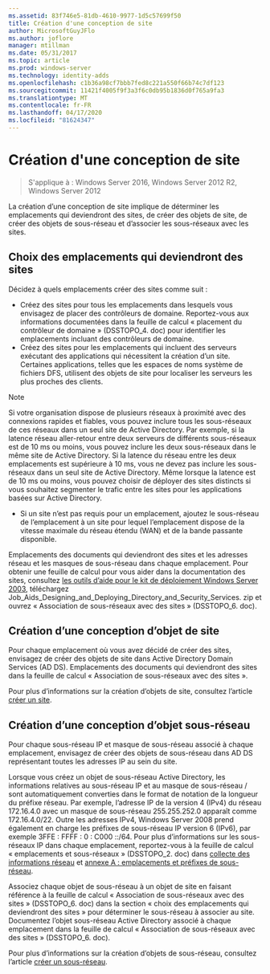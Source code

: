 ```yaml
---
ms.assetid: 83f746e5-81db-4610-9977-1d5c57699f50
title: Création d'une conception de site
author: MicrosoftGuyJFlo
ms.author: joflore
manager: mtillman
ms.date: 05/31/2017
ms.topic: article
ms.prod: windows-server
ms.technology: identity-adds
ms.openlocfilehash: c1b36a98cf7bbb7fed8c221a550f66b74c7df123
ms.sourcegitcommit: 11421f4005f9f3a3f6c0db95b1836d0f765a9fa3
ms.translationtype: MT
ms.contentlocale: fr-FR
ms.lasthandoff: 04/17/2020
ms.locfileid: "81624347"
---
```

# <a name="creating-a-site-design"></a>Création d'une conception de site

> S'applique à : Windows Server 2016, Windows Server 2012 R2, Windows Server 2012

La création d’une conception de site implique de déterminer les emplacements qui deviendront des sites, de créer des objets de site, de créer des objets de sous-réseau et d’associer les sous-réseaux avec les sites.

## <a name="deciding-which-locations-will-become-sites"></a>Choix des emplacements qui deviendront des sites

Décidez à quels emplacements créer des sites comme suit :

- Créez des sites pour tous les emplacements dans lesquels vous envisagez de placer des contrôleurs de domaine. Reportez-vous aux informations documentées dans la feuille de calcul « placement du contrôleur de domaine » (DSSTOPO_4. doc) pour identifier les emplacements incluant des contrôleurs de domaine.
- Créez des sites pour les emplacements qui incluent des serveurs exécutant des applications qui nécessitent la création d’un site. Certaines applications, telles que les espaces de noms système de fichiers DFS, utilisent des objets de site pour localiser les serveurs les plus proches des clients.

> [!NOTE]
> Si votre organisation dispose de plusieurs réseaux à proximité avec des connexions rapides et fiables, vous pouvez inclure tous les sous-réseaux de ces réseaux dans un seul site de Active Directory. Par exemple, si la latence réseau aller-retour entre deux serveurs de différents sous-réseaux est de 10 ms ou moins, vous pouvez inclure les deux sous-réseaux dans le même site de Active Directory. Si la latence du réseau entre les deux emplacements est supérieure à 10 ms, vous ne devez pas inclure les sous-réseaux dans un seul site de Active Directory. Même lorsque la latence est de 10 ms ou moins, vous pouvez choisir de déployer des sites distincts si vous souhaitez segmenter le trafic entre les sites pour les applications basées sur Active Directory.

- Si un site n’est pas requis pour un emplacement, ajoutez le sous-réseau de l’emplacement à un site pour lequel l’emplacement dispose de la vitesse maximale du réseau étendu (WAN) et de la bande passante disponible.

Emplacements des documents qui deviendront des sites et les adresses réseau et les masques de sous-réseau dans chaque emplacement. Pour obtenir une feuille de calcul pour vous aider dans la documentation des sites, consultez [les outils d’aide pour le kit de déploiement Windows Server 2003](https://microsoft.com/download/details.aspx?id=9608), téléchargez Job_Aids_Designing_and_Deploying_Directory_and_Security_Services. zip et ouvrez « Association de sous-réseaux avec des sites » (DSSTOPO_6. doc).

## <a name="creating-a-site-object-design"></a>Création d’une conception d’objet de site

Pour chaque emplacement où vous avez décidé de créer des sites, envisagez de créer des objets de site dans Active Directory Domain Services (AD DS). Emplacements des documents qui deviendront des sites dans la feuille de calcul « Association de sous-réseaux avec des sites ».

Pour plus d’informations sur la création d’objets de site, consultez l’article [créer un site](https://docs.microsoft.com/previous-versions/windows/it-pro/windows-server-2008-R2-and-2008/cc772304(v=ws.11)).

## <a name="creating-a-subnet-object-design"></a>Création d’une conception d’objet sous-réseau

Pour chaque sous-réseau IP et masque de sous-réseau associé à chaque emplacement, envisagez de créer des objets de sous-réseau dans AD DS représentant toutes les adresses IP au sein du site.

Lorsque vous créez un objet de sous-réseau Active Directory, les informations relatives au sous-réseau IP et au masque de sous-réseau <IP address> / <prefix length>sont automatiquement converties dans le format de notation de la longueur du préfixe réseau. Par exemple, l’adresse IP de la version 4 (IPv4) du réseau 172.16.4.0 avec un masque de sous-réseau 255.255.252.0 apparaît comme 172.16.4.0/22. Outre les adresses IPv4, Windows Server 2008 prend également en charge les préfixes de sous-réseau IP version 6 (IPv6), par exemple 3FFE : FFFF : 0 : C000 ::/64. Pour plus d’informations sur les sous-réseaux IP dans chaque emplacement, reportez-vous à la feuille de calcul « emplacements et sous-réseaux » (DSSTOPO_2. doc) dans [collecte des informations réseau](../../ad-ds/plan/Collecting-Network-Information.md) et [annexe A : emplacements et préfixes de sous-réseau](Appendix-A--Locations-and-Subnet-Prefixes.md).

Associez chaque objet de sous-réseau à un objet de site en faisant référence à la feuille de calcul « Association de sous-réseaux avec des sites » (DSSTOPO_6. doc) dans la section « choix des emplacements qui deviendront des sites » pour déterminer le sous-réseau à associer au site. Documentez l’objet sous-réseau Active Directory associé à chaque emplacement dans la feuille de calcul « Association de sous-réseaux avec des sites » (DSSTOPO_6. doc).

Pour plus d’informations sur la création d’objets de sous-réseau, consultez l’article [créer un sous-réseau](https://docs.microsoft.com/previous-versions/windows/it-pro/windows-server-2008-R2-and-2008/cc770372(v=ws.11)).

